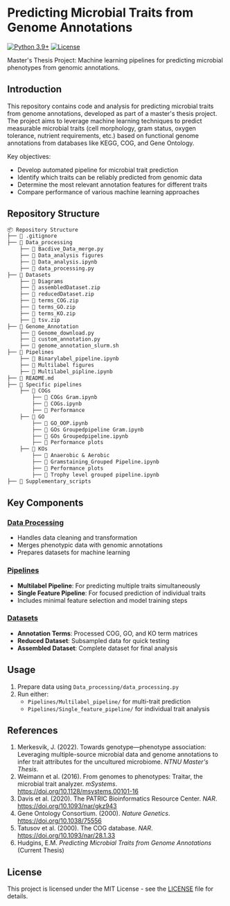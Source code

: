 # Predicting Microbial Traits from Genome Annotations

[![Python 3.9+](https://img.shields.io/badge/python-3.9+-blue.svg)](https://www.python.org/downloads/)
[![License](https://img.shields.io/badge/license-MIT-green)](https://opensource.org/licenses/MIT)

Master's Thesis Project: Machine learning pipelines for predicting microbial phenotypes from genomic annotations.

## Introduction
This repository contains code and analysis for predicting microbial traits from genome annotations, developed as part of a master's thesis project. The project aims to leverage machine learning techniques to predict measurable microbial traits (cell morphology, gram status, oxygen tolerance, nutrient requirements, etc.) based on functional genome annotations from databases like KEGG, COG, and Gene Ontology.

Key objectives:
- Develop automated pipeline for microbial trait prediction
- Identify which traits can be reliably predicted from genomic data
- Determine the most relevant annotation features for different traits
- Compare performance of various machine learning approaches

## Repository Structure
```markdown
📦 Repository Structure
├── 📂 .gitignore
├── 📂 Data_processing
    ├── 📂 Bacdive_Data_merge.py
    ├── 📂 Data_analysis figures
    ├── 📂 Data_analysis.ipynb
    ├── 📂 data_processing.py
├── 📂 Datasets
    ├── 📂 Diagrams
    ├── 📂 assembledDataset.zip
    ├── 📂 reducedDataset.zip
    ├── 📂 terms_COG.zip
    ├── 📂 terms_GO.zip
    ├── 📂 terms_KO.zip
    ├── 📂 tsv.zip
├── 📂 Genome_Annotation
    ├── 📂 Genome_download.py
    ├── 📂 custom_annotation.py
    ├── 📂 genome_annotation_slurm.sh
├── 📂 Pipelines
    ├── 📂 Binarylabel_pipeline.ipynb
    ├── 📂 Multilabel figures
    ├── 📂 Multilabel_pipline.ipynb
├── 📂 README.md
├── 📂 Specific pipelines
    ├── 📂 COGs
        ├── 📂 COGs Gram.ipynb
        ├── 📂 COGs.ipynb
        ├── 📂 Performance
    ├── 📂 GO
        ├── 📂 GO_OOP.ipynb
        ├── 📂 GOs Groupedpipeline Gram.ipynb
        ├── 📂 GOs Groupedpipeline.ipynb
        ├── 📂 Performance plots
    ├── 📂 KOs
        ├── 📂 Anaerobic & Aerobic
        ├── 📂 Gramstaining_Grouped Pipeline.ipynb
        ├── 📂 Performance plots
        ├── 📂 Trophy level grouped pipeline.ipynb
├── 📂 Supplementary_scripts
```
## Key Components

### [Data Processing](Data_processing/data_processing.py)
- Handles data cleaning and transformation
- Merges phenotypic data with genomic annotations
- Prepares datasets for machine learning

### [Pipelines](Pipelines)
- **Multilabel Pipeline**: For predicting multiple traits simultaneously
- **Single Feature Pipeline**: For focused prediction of individual traits
- Includes minimal feature selection and model training steps

### [Datasets](Datasets)
- **Annotation Terms**: Processed COG, GO, and KO term matrices
- **Reduced Dataset**: Subsampled data for quick testing
- **Assembled Dataset**: Complete dataset for final analysis


## Usage
1. Prepare data using `Data_processing/data_processing.py`
2. Run either:
   - `Pipelines/Multilabel_pipeline/` for multi-trait prediction
   - `Pipelines/Single_feature_pipeline/` for individual trait analysis

## References
1. Merkesvik, J. (2022). Towards genotype—phenotype association: Leveraging multiple-source microbial data and genome annotations to infer trait attributes for the uncultured microbiome. *NTNU Master's Thesis*.
2. Weimann et al. (2016). From genomes to phenotypes: Traitar, the microbial trait analyzer. *mSystems*. https://doi.org/10.1128/msystems.00101-16
3. Davis et al. (2020). The PATRIC Bioinformatics Resource Center. *NAR*. https://doi.org/10.1093/nar/gkz943
4. Gene Ontology Consortium. (2000). *Nature Genetics*. https://doi.org/10.1038/75556
5. Tatusov et al. (2000). The COG database. *NAR*. https://doi.org/10.1093/nar/28.1.33
6. Hudgins, E.M. *Predicting Microbial Traits from Genome Annotations* (Current Thesis)

## License
This project is licensed under the MIT License - see the [LICENSE](LICENSE) file for details.

